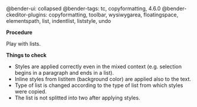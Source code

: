 @bender-ui: collapsed
@bender-tags: tc, copyformatting, 4.6.0
@bender-ckeditor-plugins: copyformatting, toolbar, wysiwygarea, floatingspace, elementspath, list, indentlist, liststyle, undo

**Procedure**

Play with lists.

**Things to check**

* Styles are applied correctly even in the mixed context (e.g. selection begins in a paragraph and ends in a list).
* Inline styles from listitem (background color) are applied also to the text.
* Type of list is changed according to the type of list from which styles were copied.
* The list is not splitted into two after applying styles.
